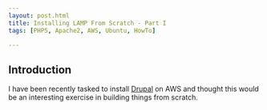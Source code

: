 ```yaml
---
layout: post.html
title: Installing LAMP From Scratch - Part I
tags: [PHP5, Apache2, AWS, Ubuntu, HowTo]

---
```


## Introduction

I have been recently tasked to install [Drupal](https://drupal.org/) on AWS and thought this would be an interesting exercise in building things from scratch.
